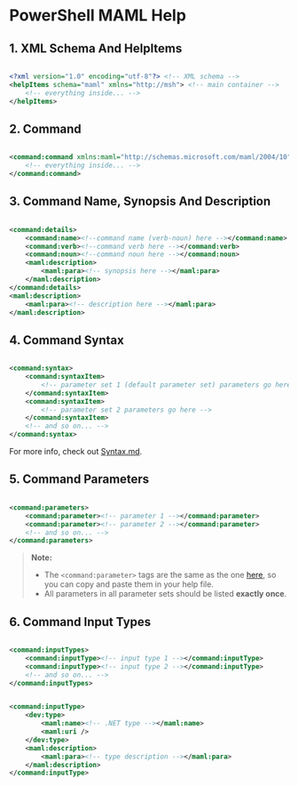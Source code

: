 # PowerShell MAML Help

## 1. XML Schema And HelpItems

```xml

<?xml version="1.0" encoding="utf-8"?> <!-- XML schema -->
<helpItems schema="maml" xmlns="http://msh"> <!-- main container -->
    <!-- everything inside... -->
</helpItems>

```

## 2. Command

```xml

<command:command xmlns:maml="http://schemas.microsoft.com/maml/2004/10" xmlns:command="http://schemas.microsoft.com/maml/dev/command/2004/10" xmlns:dev="http://schemas.microsoft.com/maml/dev/2004/10" xmlns:MSHelp="http://msdn.microsoft.com/mshelp"> <!-- command container with a bunch of schemas -->
    <!-- everything inside... -->
</command:command>

```

## 3. Command Name, Synopsis And Description

```xml

<command:details>
    <command:name><!--command name (verb-noun) here --></command:name>
    <command:verb><!--command verb here --></command:verb>
    <command:noun><!--command noun here --></command:noun>
    <maml:description>
        <maml:para><!-- synopsis here --></maml:para>
    </maml:description>
</command:details>
<maml:description>
    <maml:para><!-- description here --></maml:para>
</maml:description>

```

## 4. Command Syntax

```xml

<command:syntax>
    <command:syntaxItem>
        <!-- parameter set 1 (default parameter set) parameters go here -->
    </command:syntaxItem>
    <command:syntaxItem>
        <!-- parameter set 2 parameters go here -->
    </command:syntaxItem>
    <!-- and so on... -->
</command:syntax>

```

For more info, check out [Syntax.md](./Syntax.md).

## 5. Command Parameters

```xml

<command:parameters>
    <command:parameter><!-- parameter 1 --></command:parameter>
    <command:parameter><!-- parameter 2 --></command:parameter>
    <!-- and so on... -->
</command:parameters>

```

> **Note:**  
> * The ```<command:parameter>``` tags are the same as the one [here](./Syntax.md#paramContainerStructure), so you can copy and paste them in your help file.
> * All parameters in all parameter sets should be listed **exactly once**.

## 6. Command Input Types

```xml

<command:inputTypes>
    <command:inputType><!-- input type 1 --></command:inputType>
    <command:inputType><!-- input type 2 --></command:inputType>
    <!-- and so on... -->
</command:inputTypes>

```

```xml

<command:inputType>
    <dev:type>
        <maml:name><!-- .NET type --></maml:name>
        <maml:uri />
    </dev:type>
    <maml:description>
        <maml:para><!-- type description --></maml:para>
    </maml:description>
</command:inputType>

```